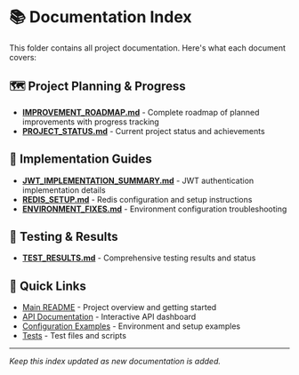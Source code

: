 # 📚 Documentation Index

This folder contains all project documentation. Here's what each document covers:

## 🗺️ **Project Planning & Progress**
- **[IMPROVEMENT_ROADMAP.md](./IMPROVEMENT_ROADMAP.md)** - Complete roadmap of planned improvements with progress tracking
- **[PROJECT_STATUS.md](./PROJECT_STATUS.md)** - Current project status and achievements

## 🔧 **Implementation Guides**
- **[JWT_IMPLEMENTATION_SUMMARY.md](./JWT_IMPLEMENTATION_SUMMARY.md)** - JWT authentication implementation details
- **[REDIS_SETUP.md](./REDIS_SETUP.md)** - Redis configuration and setup instructions
- **[ENVIRONMENT_FIXES.md](./ENVIRONMENT_FIXES.md)** - Environment configuration troubleshooting

## 🧪 **Testing & Results**
- **[TEST_RESULTS.md](./TEST_RESULTS.md)** - Comprehensive testing results and status

## 📖 **Quick Links**
- [Main README](../README.md) - Project overview and getting started
- [API Documentation](../public/dashboard.html) - Interactive API dashboard
- [Configuration Examples](../config/) - Environment and setup examples
- [Tests](../tests/) - Test files and scripts

---

*Keep this index updated as new documentation is added.*
